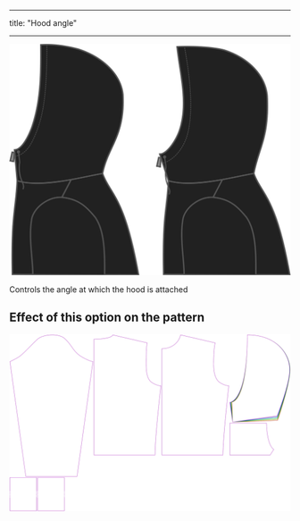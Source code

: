 - - -
title: "Hood angle"
- - -

![Hood angle](./hoodangle.svg)

Controls the angle at which the hood is attached

## Effect of this option on the pattern

![This image shows the effect of this option by superimposing several variants that have a different value for this option](huey_hoodangle_sample.svg "Effect of this option on the pattern")
